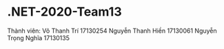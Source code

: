 # .NET-2020-Team13
Thành viên:
Võ Thanh Trí 17130254
Nguyễn Thanh Hiền 17130061
Nguyễn Trọng Nghĩa 17130135
